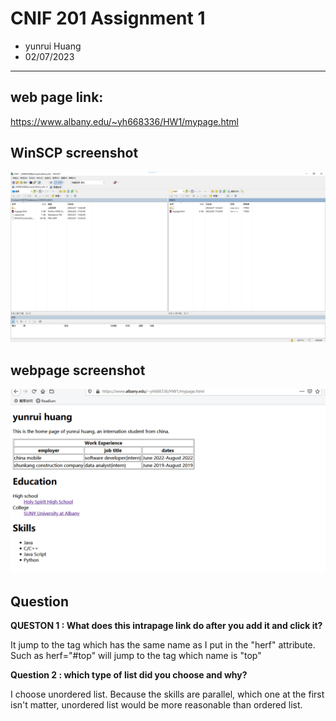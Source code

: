# CNIF 201 Assignment 1

- yunrui Huang
- 02/07/2023

-----

## web page link:
https://www.albany.edu/~yh668336/HW1/mypage.html



## WinSCP screenshot

![screenshot](WinSCPscreenshot.png)



## webpage screenshot

![webpage](webpagescreenshot.png)



## Question

**QUESTON 1 : What does this intrapage link do after you add it and click it?**

It jump to the tag which has the same name as I put in the "herf" attribute. Such as herf="#top" will jump to the tag which name is "top"



**Question 2 : which type of list did you choose and why?**

I choose unordered list. Because the skills are parallel, which one at the first isn't matter, unordered list would be more reasonable than ordered list.